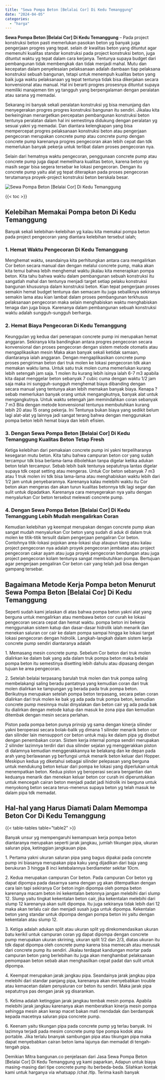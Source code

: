 ```yaml
---
title: "Sewa Pompa Beton [Belalai Cor] Di Kedu Temanggung"
date: "2024-04-05"
categories: 
  - "harga"
---
```


**Sewa Pompa Beton \[Belalai Cor\] Di Kedu Temanggung** – Pada project konstruksi beton pasti memerlukan pasokan beton yg banyak juga pengerjaan progres yang tepat. selain dr kwalitas beton yang dituntut agar memenuhi kualitas standar konstruksi pada project konstruksi beton, juga dituntut waktu yg tepat dalam cara kerjanya. Tentunya supaya budget dari pembangunan tidak membengkak dan tidak menjadi mahal. Mutu dan kecepatan dalam penyelesaian pelaksanaan adalah dambaan tiap pelaksana konstruksi sebuah bangunan, tetapi untuk menempuh kualitas beton yang baik juga waktu pelaksanaan yg tepat tentunya tidak bisa dikerjakan secara konvensional atau manual. Hal ini berarti progres prosesnya dituntut supaya memiliki manajemen tim yg tangguh yang berpengalaman dengan peralatan atau sarana yg memadai.

Sekarang ini banyak sekali peralatan konstruksi yg bisa menunjang dan menyegerakan progres progres konstruksi bangunan itu sendiri. Jikalau kita berkeinginan menargetkan percepatan pembangunan konstruksi beton tentunya peralatan dalam hal ini semestinya didukung dengan peralatan yg sesuai yakni yg memadai. Dan diantara kelengkapan yang bisa mempercepat progres pelaksanaan konstruksi beton atau pengerjaan pengecoran merupakan concrete pump atau concrete pump dengan concrete pump karenanya progres pengecoran akan lebih cepat dan tdk memerlukan banyak pekerja untuk terlibat dalam proses pengecoran nya.

Selain dari hematnya waktu pengecoran, penggunaan concrete pump atau concrete pump juga dapat memelihara kualitas beton, karena beton yg masih segar bisa segera tersebar ke lokasi pengecoran. Dengan itu concrete pump yaitu alat yg tepat diterapkan pada proses pengecoran terutamanya proyek-project konstruksi beton berskala besar.

![Sewa Pompa Beton [Belalai Cor] Di Kedu Temanggung](/images/sewa-concrete-pump-21.png)

{{< toc >}}

## Kelebihan Memakai Pompa beton Di Kedu Temanggung

Banyak sekali kelebihan-kelebihan yg kalau kita memakai pompa beton pada project pengecoran yang diantara kelebihan tersebut ialah;

### 1\. Hemat Waktu Pengecoran Di Kedu Temanggung

Menghemat waktu, seandainya kita perhitungkan antara cara mengalirkan Cor beton secara manual dan dengan melalui concrete pump, maka akan kita temui bahwa lebih menghemat waktu jikalau kita menerapkan pompa beton. Kita tahu bahwa waktu dalam pembangunan sebuah konstruksi itu sangatlah mahal dan tentunya menjadi target setiap pelaku konstruksi bangunan khususnya dalam konstruksi beton. Kian tepat pengerjaan proses semakin hemat budget tentunya dan semacam itu juga sebaliknya sekiranya semakin lama atau kian lambat dalam proses pembangunan terkhusus pelaksanaan pengecoran maka selain menghabiskan waktu menghabiskan tenaga dan juga biaya. Karenanya dalam pembangunan sebuah konstruksi waktu adalah sungguh-sungguh berharga.

### 2\. Hemat Biaya Pengecoran Di Kedu Temanggung

Keunggulan yg kedua dari penerapan concrete pump ini merupakan hemat anggaran. Sekiranya kita bandingkan antara progres pengecoran secara konvensional dan proses pengecoran dengan sistem metode otomatis atau mengaplikasikan mesin Maka akan banyak sekali ketidak samaan, diantaranya ialah anggaran. Dengan mengaplikasikan concrete pump proses pengiriman beton dari truk molen ke lokasi pengecoran tdk akan memakan waktu lama. Untuk satu truk molen cuma memerlukan kurang lebih setengah jam saja. 1 molen itu kurang lebih isinya ialah 6-7 m3 apabila kita dapat menggelar beton sebanyak 7 cubic cuma dengan waktu 1/2 jam saja maka ini sungguh-sungguh menghemat biaya dibanding dengan secara manual yang tentunya akan lebih memakan banyak biaya. Kenapa ? sebab memerlukan banyak orang untuk mengangkutnya, banyak alat untuk mengangkutnya. Untuk waktu setengah jam memindahkan coran sebanyak 7 m3 Bila dengan metode konvensional tentunya membutuhkan kurang lebih 20 atau 15 orang pekerja. Ini Tentunya bukan biaya yang sedikit belum lagi alat-alat yg lainnya jadi sangat terang bahwa dengan menggunakan pompa beton lebih hemat biaya dan lebih efisien.

### 3\. Dengan Sewa Pompa Beton \[Belalai Cor\] Di Kedu Temanggung Kualitas Beton Tetap Fresh

Ketiga kelebihan dari pemakaian concrete pump ini yakni terpeliharanya kesegaran mutu beton. Kita tahu bahwa campuran beton cor yang sudah tercampur tdk bisa berlama-lama dibolehkan tanpa digelar ketika adukan beton telah tercampur. Sebab lebih baik tentunya sepatutnya lantas digelar supaya tdk cepat setting atau mengeras. Untuk Cor beton sebanyak 7 m3 atau 1 truk molen ini tdk bisa lama-lama atau menghabiskan waktu lebih dari 1/2 jam untuk penyebarannya. Karenanya kalau melebihi waktu itu Cor beton akan mengeras dan akan turun kualitas betonnya tdk lagi segar dan sulit untuk dipadatkan. Karenanya cara menyegerakan nya yaitu dengan menyalurkan Cor beton tersebut melewati concrete pump.

### 4\. Dengan Sewa Pompa Beton \[Belalai Cor\] Di Kedu Temanggung Lebih Mudah mengalirkan Coran

Kemudian kelebihan yg keempat merupakan dengan concrete pump akan sangat mudah menyalurkan Cor beton yang sudah di aduk di dalam truk molen ke titik-titik tersulit dalam pengerjaan pengaliran Cor beton. Contohnya titik-lokasi pojokan area-lokasi slup ataupun tiang atau kalau project pengecoran nya adalah proyek pengecoran jembatan atau project pengecoran cakar ayam atau juga proyek pengecoran bendungan atau juga project pengecoran kolam tentunya sangat membutuhkan pompa. Bertujuan agar pengerjaan pengaliran Cor beton cair yang telah jadi bisa dengan gampang tersebar.

## Bagaimana Metode Kerja Pompa beton Menurut Sewa Pompa Beton \[Belalai Cor\] Di Kedu Temanggung

Seperti sudah kami jelaskan di atas bahwa pompa beton yakni alat yang berguna untuk mengalirkan atau membawa beton cor curah ke lokasi pengecoran secara cepat dan hemat waktu. pompa beton ini bekerja menggunakan sistem katup dan dasar-dasar hidrolik ialah menarik dan menekan saluran cor cair ke dalam pompa sampai hingga ke lokasi target lokasi pengecoran dengan hidrolik. Langkah-langkah dalam sistem kerja concrete pump sendiri diantaranya adalah

1\. Memasang mesin concrete pump. Sebelum Cor beton dari truk molen dialirkan ke dalam bak yang ada dalam truk pompa beton maka belalai pompa beton itu semestinya disetting lebih dahulu atau dipasang dengan tujuan ke area pengecoran.

2\. Setelah belalai terpasang barulah truk molen dan truk pompa saling membelakangi saling beradu pantatnya yang kemudian coran dari truk molen dialirkan ke tampungan yg berada pada truk pompa beton. Berikutnya merupakan setelah pompa beton terpasang, secara pelan coran dialirkan dari truk molen ke bak yg ada pada truk pompa beton, kemudian concrete pump mesinnya mulai dinyalakan dan beton cair yg ada pada bak itu dialirkan dengan metode katup dan masuk ke zona pipa dan kemudian ditembak dengan mesin secara perlahan.

Piston pada pompa beton punya prinsip yg sama dengan kinerja silinder yakni beroperasi secara bolak-balik yg dimana 1 silinder menarik beton cor dan silinder lain mensupport cor beton untuk maju ke dalam pipa yg disebut dengan penembakan coran. Sistem kerja internal pompa sendiri merupakan 2 silinder lazimnya terdiri dari dua silinder sejalan yg menggerakkan piston di dalamnya kemudian menggerakkannya ke belakang dan ke depan pada arah yang berlawanan yg berfungsi untuk menarik beton keluar dari Hopper. Meskipun kedua yg diketahui sebagai silinder pelepasan yang berguna untuk mendukung beton keluar dari pompa ke lokasi yang diperlukan untuk menempatkan beton. Kedua piston yg beroperasi secara bergantian dan keduanya menarik dan menekan keluar beton cor curah ini diperuntukkan untuk mencegah cairan beton menjadi padat jadi hidrolik ini berguna untuk menyokong beton secara terus-menerus supaya beton yg telah masuk ke dalam pipa tdk memadat.

## Hal-hal yang Harus Diamati Dalam Memompa Beton Cor Di Kedu Temanggung

{{< table-tables table="table2" >}}

Banyak unsur yg mempengaruhi kemampuan kerja pompa beton diantaranya merupakan seperti jarak jangkau, jumlah tikungan pipa, ukuran saluran pipa, ketinggian jangkauan pipa.

1\. Pertama yakni ukuran saluran pipa yang bagus dipakai pada concrete pump ini biasanya merupakan pipa kaku yang dijadikan dari baja yang berukuran 3 hingga 8 inci ketebalannya berdiameter sekitar 10cm.

2\. Kedua merupakan campuran Cor beton. Pada campuran Cor beton yg dapat dipompa pada dasarnya sama dengan yg akan ditempatkan dengan cara lain tapi sekiranya Cor beton ingin dipompa oleh pompa beton karenanya macam beton ini kekentalan betonnya jangan melebihi dari slump 12. Slump yaitu tingkat kekentalan beton cair, jika kekentalan melebihi dari slump 12 karenanya akan sulit dipompa. Itu juga sekiranya tidak lebih dari 12 maka akan terlalu cair dan menjadi susah juga untuk dipompa. Kekentalan beton yang standar untuk dipompa dengan pompa beton ini yaitu dengan kekentalan atau slump 12.

3\. Ketiga adalah adukan split atau ukuran split yg direkomendasikan ukuran batu kerikil untuk campuran coran yg dapat dipompa dengan concrete pump merupakan ukuran skrining, ukuran split 1/2 dan 2/3, diatas ukuran itu tdk dapat dipompa oleh concrete pump karena bisa memecah atau merusak dari concrete pump itu sendiri. Jikalau terdapat kandungan mortar pada campuran beton yang berlebihan itu juga akan menghambat pelaksanaan pemompaan beton sebab akan menghasilkan cepat padat dan sulit untuk dipompa.

4\. Keempat merupakan jarak jangkau pipa. Seandainya jarak jangkau pipa melebihi dari standar panjang pipa, karenanya akan menyebabkan trouble atau kemacetan dalam penyaluran cor beton itu sendiri. Maka jarak pipa sepatutnya pas dengan jarak yg disarankan.

5\. Kelima adalah ketinggian jarak jangkau tembak mesin pompa. Apabila melebihi jarak jangkau karenanya akan memberatkan kinerja mesin pompa sehingga mesin akan kerap macet bakan mati mendadak dan berdampak kepada macetnya saluran pipa concrete pump.

6\. Keenam yaitu tikungan pipa pada concrete pump yg terlau banyak. Ini lazimnya terjadi pada mesim concrete pump tipe pompa kodok atau portable. Jika terlalu bnanyak sambungan pipa atau tikungan pipa maka dapat menyebabkan cairan beton lama lajunya dan memadat di tengah-tengah pipa.

Demikian Mitra bangunan.co penjelasan dari Jasa Sewa Pompa Beton \[Belalai Cor\] Di Kedu Temanggung yg kami paparkan, Adapun untuk biaya masing-masing dari tipe concrete pump itu berbeda-beda. Silahkan kontak kami untuk harganya via whatsapp /chat /tlp. Terima kasih banyak

